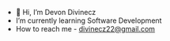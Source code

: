- 👋 Hi, I’m Devon Divinecz
- I’m currently learning Software Development
- How to reach me - divinecz22@gmail.com
